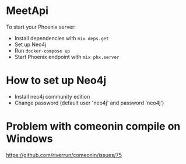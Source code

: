 # MeetApi

To start your Phoenix server:

  * Install dependencies with `mix deps.get`
  * Set up Neo4j
  * Run `docker-compose up`
  * Start Phoenix endpoint with `mix phx.server`

# How to set up Neo4j 

* Install neo4j community edition
* Change password (default user 'neo4j' and password 'neo4j')

# Problem with comeonin compile on Windows

https://github.com/riverrun/comeonin/issues/75